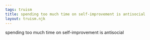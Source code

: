 ```yaml
---
tags: truism
title: spending too much time on self-improvement is antisocial
layout: truism.njk
---
```


spending too much time on self-improvement is antisocial